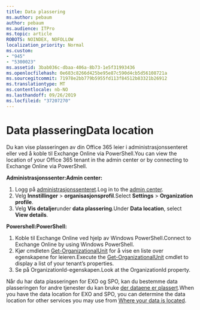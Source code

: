 ```yaml
---
title: Data plassering
ms.author: pebaum
author: pebaum
ms.audience: ITPro
ms.topic: article
ROBOTS: NOINDEX, NOFOLLOW
localization_priority: Normal
ms.custom:
- "945"
- "5300023"
ms.assetid: 3bab036c-dbaa-406a-8b73-1e5f31993436
ms.openlocfilehash: 0e683c8266d425be95e87c590d4cb5d56108721a
ms.sourcegitcommit: 71978e2bb779b5955fd113f84512b83321b26912
ms.translationtype: MT
ms.contentlocale: nb-NO
ms.lasthandoff: 09/26/2019
ms.locfileid: "37207270"
---
```

# <a name="data-location"></a><span data-ttu-id="f6152-102">Data plassering</span><span class="sxs-lookup"><span data-stu-id="f6152-102">Data location</span></span>

<span data-ttu-id="f6152-103">Du kan vise plasseringen av din Office 365 leier i administrasjonssenteret eller ved å koble til Exchange Online via PowerShell.</span><span class="sxs-lookup"><span data-stu-id="f6152-103">You can view the location of your Office 365 tenant in the admin center or by connecting to Exchange Online via PowerShell.</span></span>


<span data-ttu-id="f6152-104">**Administrasjonssenter:**</span><span class="sxs-lookup"><span data-stu-id="f6152-104">**Admin center:**</span></span>
1. <span data-ttu-id="f6152-105">Logg på [administrasjonssenteret](https://admin.microsoft.com/Adminportal/Home).</span><span class="sxs-lookup"><span data-stu-id="f6152-105">Log in to the [admin center](https://admin.microsoft.com/Adminportal/Home).</span></span>
2. <span data-ttu-id="f6152-106">Velg **Innstillinger** > **organisasjonsprofil**.</span><span class="sxs-lookup"><span data-stu-id="f6152-106">Select **Settings** > **Organization profile**.</span></span>
3. <span data-ttu-id="f6152-107">Velg **Vis detaljer**under **data plassering**.</span><span class="sxs-lookup"><span data-stu-id="f6152-107">Under **Data location**, select **View details**.</span></span>


<span data-ttu-id="f6152-108">**Powershell:**</span><span class="sxs-lookup"><span data-stu-id="f6152-108">**PowerShell:**</span></span>
1. <span data-ttu-id="f6152-109">Koble til Exchange Online ved hjelp av Windows PowerShell.</span><span class="sxs-lookup"><span data-stu-id="f6152-109">Connect to Exchange Online by using Windows PowerShell.</span></span>
2. <span data-ttu-id="f6152-110">Kjør cmdleten [Get-OrganizationalUnit](https://docs.microsoft.com/en-us/powershell/module/exchange/active-directory/get-organizationalunit) for å vise en liste over egenskapene for leieren.</span><span class="sxs-lookup"><span data-stu-id="f6152-110">Execute the [Get-OrganizationalUnit](https://docs.microsoft.com/en-us/powershell/module/exchange/active-directory/get-organizationalunit) cmdlet to display a list of your tenant’s properties.</span></span> 
3. <span data-ttu-id="f6152-111">Se på OrganizationId-egenskapen.</span><span class="sxs-lookup"><span data-stu-id="f6152-111">Look at the OrganizationId property.</span></span>

<span data-ttu-id="f6152-112">Når du har data plasseringen for EXO og SPO, kan du bestemme data plasseringen for andre tjenester du kan bruke [der dataene er plassert](https://products.office.com/where-is-your-data-located).</span><span class="sxs-lookup"><span data-stu-id="f6152-112">When you have the data location for EXO and SPO, you can determine the data location for other services you may use from [Where your data is located](https://products.office.com/where-is-your-data-located).</span></span>